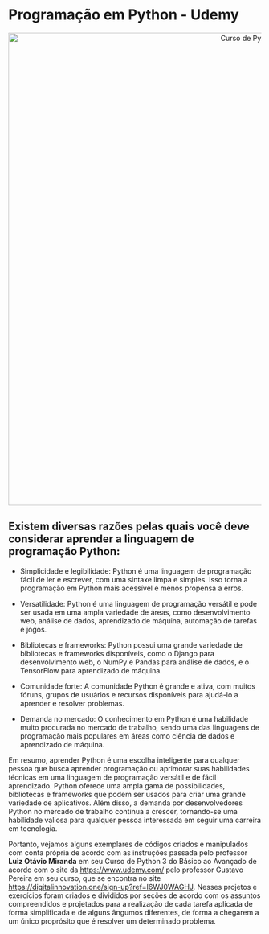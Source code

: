 # Programação em Python - Udemy

<p align="center">
  <img src="https://user-images.githubusercontent.com/17755195/128422218-8bb6e95c-b5ac-441c-ae8b-56744d565d57.jpg" width="940" title="Curso de Python">  
</p>

## Existem diversas razões pelas quais você deve considerar aprender a linguagem de programação Python:

* Simplicidade e legibilidade: Python é uma linguagem de programação fácil de ler e escrever, com uma sintaxe limpa e simples. Isso torna a programação em Python mais acessível e menos propensa a erros.

* Versatilidade: Python é uma linguagem de programação versátil e pode ser usada em uma ampla variedade de áreas, como desenvolvimento web, análise de dados, aprendizado de máquina, automação de tarefas e jogos.

* Bibliotecas e frameworks: Python possui uma grande variedade de bibliotecas e frameworks disponíveis, como o Django para desenvolvimento web, o NumPy e Pandas para análise de dados, e o TensorFlow para aprendizado de máquina.

* Comunidade forte: A comunidade Python é grande e ativa, com muitos fóruns, grupos de usuários e recursos disponíveis para ajudá-lo a aprender e resolver problemas.

* Demanda no mercado: O conhecimento em Python é uma habilidade muito procurada no mercado de trabalho, sendo uma das linguagens de programação mais populares em áreas como ciência de dados e aprendizado de máquina.

Em resumo, aprender Python é uma escolha inteligente para qualquer pessoa que busca aprender programação ou aprimorar suas habilidades técnicas em uma linguagem de programação versátil e de fácil aprendizado. Python oferece uma ampla gama de possibilidades, bibliotecas e frameworks que podem ser usados para criar uma grande variedade de aplicativos. Além disso, a demanda por desenvolvedores Python no mercado de trabalho continua a crescer, tornando-se uma habilidade valiosa para qualquer pessoa interessada em seguir uma carreira em tecnologia.

  Portanto, vejamos alguns exemplares de códigos criados e manipulados com conta própria de acordo com as instruções passada pelo professor **Luiz Otávio Miranda** em seu Curso de Python 3 do Básico ao Avançado de acordo com o site da https://www.udemy.com/ pelo professor Gustavo Pereira em seu curso, que se encontra no site https://digitalinnovation.one/sign-up?ref=I6WJ0WAGHJ. 
  Nesses projetos e exercícios foram criados e divididos por seções de acordo com os assuntos compreendidos e projetados para a realização de cada tarefa aplicada de forma simplificada e de alguns ângumos diferentes, de forma a chegarem a um único proprósito que é resolver um determinado problema.

